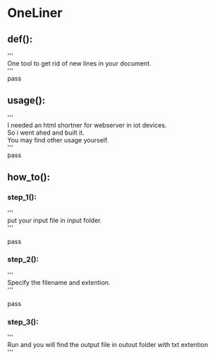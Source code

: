 # OneLiner

## def():
'''  
One tool to get rid of new lines in your document.  
'''  
pass  
## usage():
'''  
I needed an html shortner for webserver in iot devices.  
So i went ahed and built it.  
You may find other usage yourself.  
'''  
pass
## how_to():
### step_1():
'''  
put your input file in input folder.  
'''  

pass

### step_2():
'''  
Specify the filename and extention.  
''' 

pass  

### step_3():
'''   
Run and you will find the output file in outout folder with txt extention  
'''



